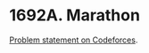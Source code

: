# 1692A. Marathon

[Problem statement on Codeforces](https://codeforces.com/problemset/problem/1692/A?locale=en).